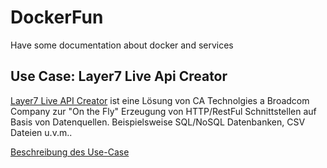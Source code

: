# DockerFun
Have some documentation about docker and services

## Use Case: Layer7 Live Api Creator
[Layer7 Live API Creator](https://www.ca.com/de/products/ca-live-api-creator.html) ist eine Lösung von CA Technolgies a Broadcom Company zur "On the Fly" Erzeugung von HTTP/RestFul Schnittstellen auf Basis von Datenquellen. Beispielsweise SQL/NoSQL Datenbanken, CSV Dateien u.v.m..

[Beschreibung des Use-Case](https://github.com/andreasgremm/DockerFun/tree/master/Layer7APICreator)


